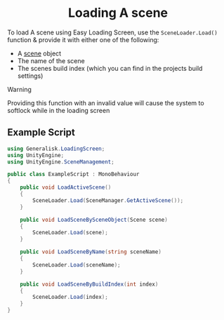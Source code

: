 <div align="center">

  # Loading A scene
</div>

To load A scene using Easy Loading Screen, use the `SceneLoader.Load()` function & provide it with either one of the following:
- A [scene](https://docs.unity3d.com/ScriptReference/SceneManagement.Scene.html) object
- The name of the scene
- The scenes build index (which you can find in the projects build settings)

> [!Warning]
> Providing this function with an invalid value will cause the system to softlock while in the loading screen

## Example Script
```csharp
using Generalisk.LoadingScreen;
using UnityEngine;
using UnityEngine.SceneManagement;

public class ExampleScript : MonoBehaviour
{
    public void LoadActiveScene()
    {
        SceneLoader.Load(SceneManager.GetActiveScene());
    }

    public void LoadSceneBySceneObject(Scene scene)
    {
        SceneLoader.Load(scene);
    }

    public void LoadSceneByName(string sceneName)
    {
        SceneLoader.Load(sceneName);
    }

    public void LoadSceneByBuildIndex(int index)
    {
        SceneLoader.Load(index);
    }
}
```
